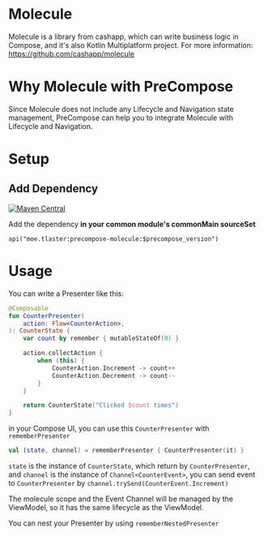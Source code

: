 # Molecule

Molecule is a library from cashapp, which can write business logic in Compose, and it's also Kotlin Multiplatform project. For more information: https://github.com/cashapp/molecule

# Why Molecule with PreCompose
Since Molecule does not include any Lifecycle and Navigation state management, PreCompose can help you to integrate Molecule with Lifecycle and Navigation.

# Setup
## Add Dependency
[![Maven Central](https://maven-badges.herokuapp.com/maven-central/moe.tlaster/precompose-molecule/badge.svg)](https://maven-badges.herokuapp.com/maven-central/moe.tlaster/precompose-molecule)

Add the dependency **in your common module's commonMain sourceSet**
```
api("moe.tlaster:precompose-molecule:$precompose_version")
```
# Usage

You can write a Presenter like this:
```kotlin
@Composable
fun CounterPresenter(
    action: Flow<CounterAction>,
): CounterState {
    var count by remember { mutableStateOf(0) }

    action.collectAction {
        when (this) {
            CounterAction.Increment -> count++
            CounterAction.Decrement -> count--
        }
    }

    return CounterState("Clicked $count times")
}
```
in your Compose UI, you can use this `CounterPresenter` with `rememberPresenter`
```kotlin
val (state, channel) = rememberPresenter { CounterPresenter(it) }
```
`state` is the instance of `CounterState`, which return by `CounterPresenter`, and `channel` is the instance of `Channel<CounterEvent>`, you can send event to `CounterPresenter` by `channel.trySend(CounterEvent.Increment)`

The molecule scope and the Event Channel will be managed by the ViewModel, so it has the same lifecycle as the ViewModel.

You can nest your Presenter by using `rememberNestedPresenter`
